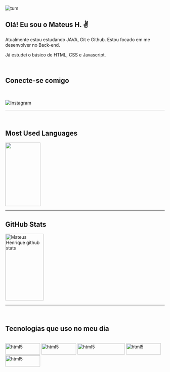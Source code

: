 <br>

![tum](https://user-images.githubusercontent.com/110043609/202230007-7ad2516d-ec64-41e1-8914-b212d1e2e86c.png)

## Olá! Eu sou o Mateus H. ✌️

<p>Atualmente estou estudando JAVA, Git e Github. Estou focado em me desenvolver no Back-end.</p>
<p>Já estudei o básico de HTML, CSS e Javascript.</p>

<br>

## Conecte-se comigo 
<br>

[![Instagram](https://img.shields.io/badge/Instagram-FFF?style=for-the-badge&logo=instagram&logoColor=black)](https://www.instagram.com/matt_henrii/?hl=pt-br)

---

<br>

## Most Used Languages
  <img width="47%" height="200px" src="https://github-readme-stats.vercel.app/api/top-langs/?username=matt-henri&layout=compact&hide_border=true&hide_title=true&text_color=FFF&bg_color=0d1117" /> 

<br>

  ---

  ##  GitHub Stats
  <img width="49%" height="210px" src="https://github-readme-stats.vercel.app/api?username=matt-henri&show_icons=true&count_private=true&hide_border=true&hide_title=true&icon_color=276bff&text_color=c9d1d9&bg_color=0d1117" alt="Mateus Henrique github stats" /> 




---

<br>

## Tecnologias que uso no meu dia

<br>

<div id="icon"> 
    <img width="110px" height="35px" alt="html5" src="https://img.shields.io/badge/HTML5-0d1117?style=for-the-badge&logo=html5">
    <img width="110px" height="35px" alt="html5" src="https://img.shields.io/badge/CSS3-0d1117?style=for-the-badge&logo=css3&logoColor=blue">
    <img width="150px" height="35px" alt="html5" src="https://img.shields.io/badge/JavaScript-0d1117?style=for-the-badge&logo=javascript">
    <img width="110px" height="35px" alt="html5" src="https://img.shields.io/badge/Java-0d1117?style=for-the-badge&logo=openjdk&logoColor=red">
    <img width="110px" height="35px" alt="html5" src="https://img.shields.io/badge/PHP-0d1117?style=for-the-badge&logo=php">
        
</div>
